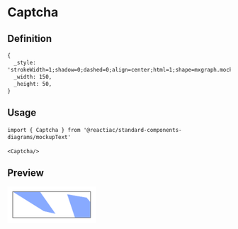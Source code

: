 # Captcha

## Definition

```
{
  _style: 'strokeWidth=1;shadow=0;dashed=0;align=center;html=1;shape=mxgraph.mockup.text.captcha;fontColor=#666666;fontSize=25;strokeColor=#666666;mainText=',
  _width: 150,
  _height: 50,
}
```

## Usage

```
import { Captcha } from '@reactiac/standard-components-diagrams/mockupText'

<Captcha/>
```

## Preview

<img src="./captcha.png" width="200"/>
